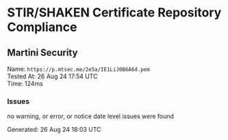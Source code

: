 # STIR/SHAKEN Certificate Repository Compliance

## Martini Security

Name: `https://p.mtsec.me/2e5a/IE1LiJ0B6A6d.pem`\
Tested At: 26 Aug 24 17:54 UTC\
Time: 124ms

### Issues

no warning, or error, or notice date level issues were found

Generated: 26 Aug 24 18:03 UTC